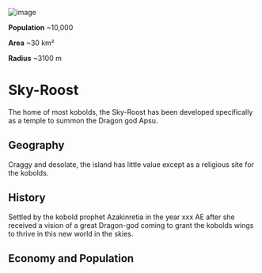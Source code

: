 <InfoBox>

![image](https://placehold.co/600x400?text=Sky-Roost)

**Population** ~10,000

**Area** ~30 km²

**Radius** ~3100 m

</InfoBox>

# Sky-Roost

The home of most kobolds, the Sky-Roost has been developed specifically as a temple to summon the Dragon god Apsu.

## Geography

Craggy and desolate, the island has little value except as a religious site for the kobolds.

## History

Settled by the kobold prophet Azakinretia in the year xxx AE after she received a vision of a great Dragon-god coming to grant the kobolds wings to thrive in this new world in the skies.

## Economy and Population
